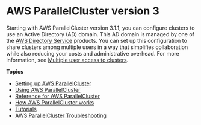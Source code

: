 # AWS ParallelCluster version 3<a name="parallelcluster-version-3"></a>

Starting with AWS ParallelCluster version 3\.1\.1, you can configure clusters to use an Active Directory \(AD\) domain\. This AD domain is managed by one of the [AWS Directory Service](https://aws.amazon.com/directoryservice/) products\. You can set up this configuration to share clusters among multiple users in a way that simplifies collaboration while also reducing your costs and administrative overhead\. For more information, see [Multiple user access to clusters](multi-user-v3.md)\.

**Topics**
+ [Setting up AWS ParallelCluster](install-v3.md)
+ [Using AWS ParallelCluster](using-parallelcluster-v3.md)
+ [Reference for AWS ParallelCluster](reference-version-3.md)
+ [How AWS ParallelCluster works](functional-v3.md)
+ [Tutorials](tutorials-v3.md)
+ [AWS ParallelCluster Troubleshooting](troubleshooting-v3.md)